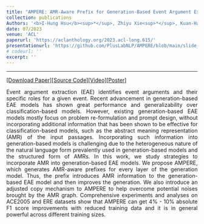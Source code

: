```yaml
---
title: "AMPERE: AMR-Aware Prefix for Generation-Based Event Argument Extraction Model"
collection: publications
Authors: '<b>I-Hung Hsu</b><sup>*</sup>, Zhiyu Xie<sup>*</sup>, Kuan-Hao Huang, Prem Natarajan, Nanyun Peng.'
date: 07/2023
venue: 'ACL'
paperurl: 'https://aclanthology.org/2023.acl-long.615/'
presentationurl: 'https://github.com/PlusLabNLP/AMPERE/blob/main/slide_AMPERE_Virtual_Video.mp4'
# codeurl: ''
excerpt: ''
---
```

---
<a href='https://aclanthology.org/2023.acl-long.615/' target="_blank">[Download Paper]</a><a href='https://github.com/PlusLabNLP/AMPERE' target="_blank">[Source Code]</a><a href='https://github.com/PlusLabNLP/AMPERE/blob/main/slide_AMPERE_Virtual_Video.mp4' target="_blank">[Video]</a><a href='https://github.com/PlusLabNLP/AMPERE/blob/main/AMPERE_Poster.pdf' target="_blank">[Poster]</a>

<p align="justify">
Event argument extraction (EAE) identifies event arguments and their specific roles for a given event. Recent advancement in generation-based EAE models has shown great performance and generalizability over classification-based models. However, existing generation-based EAE models mostly focus on problem re-formulation and prompt design, without incorporating additional information that has been shown to be effective for classification-based models, such as the abstract meaning representation (AMR) of the input passages. Incorporating such information into generation-based models is challenging due to the heterogeneous nature of the natural language form prevalently used in generation-based models and the structured form of AMRs. In this work, we study strategies to incorporate AMR into generation-based EAE models. We propose AMPERE, which generates AMR-aware prefixes for every layer of the generation model. Thus, the prefix introduces AMR information to the generation-based EAE model and then improves the generation. We also introduce an adjusted copy mechanism to AMPERE to help overcome potential noises brought by the AMR graph. Comprehensive experiments and analyses on ACE2005 and ERE datasets show that AMPERE can get 4% - 10% absolute F1 score improvements with reduced training data and it is in general powerful across different training sizes.
</p>